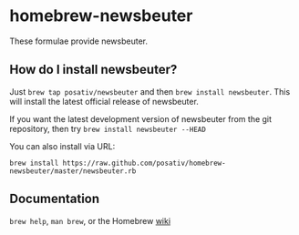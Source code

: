 # homebrew-newsbeuter

These formulae provide newsbeuter.

## How do I install newsbeuter?

Just `brew tap posativ/newsbeuter` and then `brew install newsbeuter`. This
will install the latest official release of newsbeuter.

If you want the latest development version of newsbeuter from the git
repository, then try `brew install newsbeuter --HEAD`

You can also install via URL:

    brew install https://raw.github.com/posativ/homebrew-newsbeuter/master/newsbeuter.rb

## Documentation

`brew help`, `man brew`, or the Homebrew [wiki][]

[wiki]:http://wiki.github.com/mxcl/homebrew
